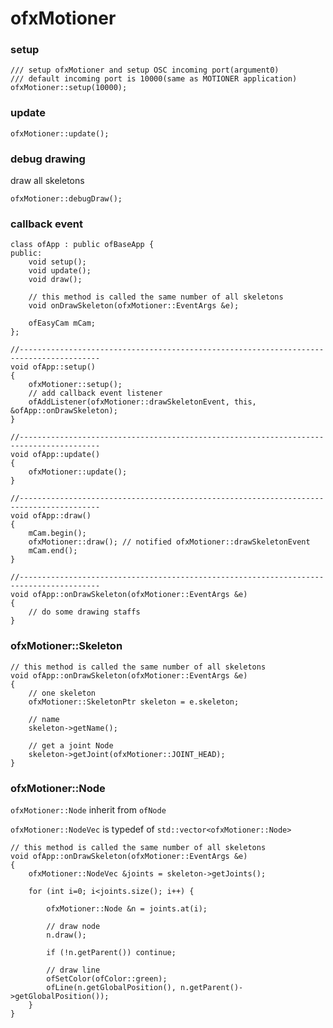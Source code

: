 # ofxMotioner

### setup

    /// setup ofxMotioner and setup OSC incoming port(argument0)
    /// default incoming port is 10000(same as MOTIONER application)
    ofxMotioner::setup(10000);
    
### update

    ofxMotioner::update();
    
### debug drawing

draw all skeletons

    ofxMotioner::debugDraw();
    
    
### callback event

	class ofApp : public ofBaseApp {
	public:
	    void setup();
	    void update();
	    void draw();
	    
	    // this method is called the same number of all skeletons
	    void onDrawSkeleton(ofxMotioner::EventArgs &e);
	    
	    ofEasyCam mCam;
	};

	//----------------------------------------------------------------------------------------
	void ofApp::setup()
	{	    
	    ofxMotioner::setup();   
	    // add callback event listener
	    ofAddListener(ofxMotioner::drawSkeletonEvent, this, &ofApp::onDrawSkeleton);
	}
	
	//----------------------------------------------------------------------------------------
	void ofApp::update()
	{
	    ofxMotioner::update();
	}
	
	//----------------------------------------------------------------------------------------
	void ofApp::draw()
	{
	    mCam.begin();
	    ofxMotioner::draw(); // notified ofxMotioner::drawSkeletonEvent
	    mCam.end();
	}
	
	//----------------------------------------------------------------------------------------
	void ofApp::onDrawSkeleton(ofxMotioner::EventArgs &e)
	{
		// do some drawing staffs
	}

### ofxMotioner::Skeleton

	// this method is called the same number of all skeletons
    void ofApp::onDrawSkeleton(ofxMotioner::EventArgs &e)
    {
    	// one skeleton
    	ofxMotioner::SkeletonPtr skeleton = e.skeleton;
    	
    	// name
    	skeleton->getName();
    	
    	// get a joint Node
    	skeleton->getJoint(ofxMotioner::JOINT_HEAD);
    }
    
    
### ofxMotioner::Node

`ofxMotioner::Node` inherit from `ofNode`

`ofxMotioner::NodeVec` is typedef of `std::vector<ofxMotioner::Node>`

	// this method is called the same number of all skeletons
    void ofApp::onDrawSkeleton(ofxMotioner::EventArgs &e)
    {
    	ofxMotioner::NodeVec &joints = skeleton->getJoints();
    	
    	for (int i=0; i<joints.size(); i++) {
        
        	ofxMotioner::Node &n = joints.at(i);
        	
    	    // draw node
	        n.draw();
        	
        	if (!n.getParent()) continue;
        	
    	    // draw line
	        ofSetColor(ofColor::green);
        	ofLine(n.getGlobalPosition(), n.getParent()->getGlobalPosition());
    	}
    }


